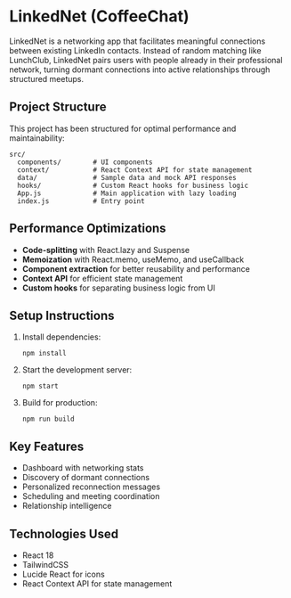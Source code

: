 # LinkedNet (CoffeeChat)

LinkedNet is a networking app that facilitates meaningful connections between existing LinkedIn contacts. Instead of random matching like LunchClub, LinkedNet pairs users with people already in their professional network, turning dormant connections into active relationships through structured meetups.

## Project Structure

This project has been structured for optimal performance and maintainability:

```
src/
  components/        # UI components
  context/           # React Context API for state management
  data/              # Sample data and mock API responses
  hooks/             # Custom React hooks for business logic
  App.js             # Main application with lazy loading
  index.js           # Entry point
```

## Performance Optimizations

- **Code-splitting** with React.lazy and Suspense
- **Memoization** with React.memo, useMemo, and useCallback
- **Component extraction** for better reusability and performance
- **Context API** for efficient state management
- **Custom hooks** for separating business logic from UI

## Setup Instructions

1. Install dependencies:
   ```
   npm install
   ```

2. Start the development server:
   ```
   npm start
   ```

3. Build for production:
   ```
   npm run build
   ```

## Key Features

- Dashboard with networking stats
- Discovery of dormant connections
- Personalized reconnection messages
- Scheduling and meeting coordination
- Relationship intelligence

## Technologies Used

- React 18
- TailwindCSS
- Lucide React for icons
- React Context API for state management
